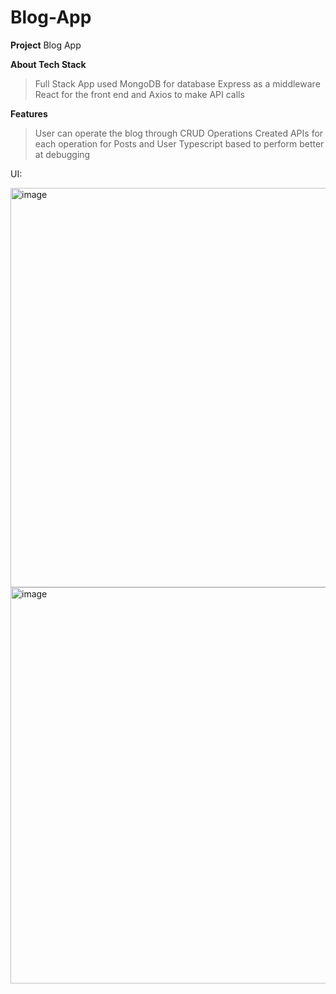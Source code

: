 # Blog-App

**Project**
Blog App

**About Tech Stack**

> Full Stack App
> used MongoDB for database
> Express as a middleware
> React for the front end and Axios to make API calls
> 

**Features**

> User can operate the blog through CRUD Operations
> Created APIs for each operation for Posts and User
> Typescript based to perform better at debugging

UI:

<img width="639" alt="image" src="https://github.com/aatiqJalanSWE/Blog-App/assets/126680323/4f8164de-4ce9-4311-bbda-0ce0e0d5f627">




<img width="634" alt="image" src="https://github.com/aatiqJalanSWE/Blog-App/assets/126680323/568df2e4-c797-438b-b353-d1f3afac193d">



